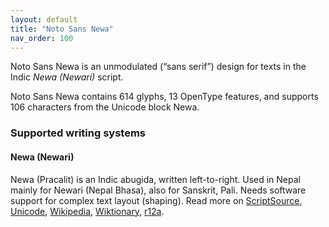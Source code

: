 ```yaml
---
layout: default
title: "Noto Sans Newa"
nav_order: 100
---
```

Noto Sans Newa is an unmodulated (“sans serif”) design for texts in the Indic _Newa (Newari)_ script. 

Noto Sans Newa contains 614 glyphs, 13 OpenType features, and supports 106 characters from the Unicode block Newa.


### Supported writing systems


#### Newa (Newari)

Newa (Pracalit) is an Indic abugida, written left-to-right. Used in Nepal mainly for Newari (Nepal Bhasa), also for Sanskrit, Pali. Needs software support for complex text layout (shaping). Read more on [ScriptSource](https://scriptsource.org/scr/Newa), [Unicode](https://www.unicode.org/versions/Unicode13.0.0/ch13.pdf#G31609), [Wikipedia](https://en.wikipedia.org/wiki/ISO_15924:Newa), [Wiktionary](https://en.wiktionary.org/wiki/Category:Newa_script), [r12a](https://r12a.github.io/scripts/links?iso=Newa).

